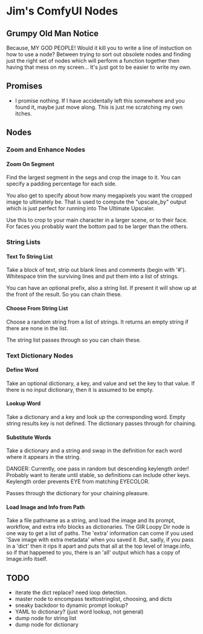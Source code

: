 # Jim's ComfyUI Nodes

## Grumpy Old Man Notice

Because, MY GOD PEOPLE! Would it kill you to write a line of instuction
on how to use a node? Between trying to sort out obsolete nodes and finding
just the right set of nodes which will perform a function together then
having that mess on my screen... It's just got to be easier to write my own.

## Promises

- I promise nothing. If I have accidentally left this somewhere and you
  found it, maybe just move along. This is just me scratching my own itches.

## Nodes

### Zoom and Enhance Nodes

#### Zoom On Segment

Find the largest segment in the segs and crop the image to it. You can 
specify a padding percentage for each side.

You also get to specify about how many megapixels you want the cropped
image to ultimately be. That is used to compute the "upscale_by"
output which is just perfect for running into The Ultimate Upscaler.

Use this to crop to your main character in a larger scene, or to their
face.  For faces you probably want the bottom pad to be larger than
the others.

### String Lists

#### Text To String List

Take a block of text, strip out blank lines and comments (begin with
'#'). Whitespace trim the surviving lines and put them into a list of
strings. 

You can have an optional prefix, also a string list. If present it
will show up at the front of the result.  So you can chain these.

#### Choose From String List

Choose a random string from a list of strings. It returns an empty
string if there are none in the list.

The string list passes through so you can chain these.

### Text Dictionary Nodes

#### Define Word

Take an optional dictionary, a key, and value and set the key to that
value. If there is no input dictionary, then it is assumed to be
empty.

#### Lookup Word

Take a dictionary and a key and look up the corresponding word.  Empty
string results key is not defined.  The dictionary passes through for
chaining.

#### Substitute Words

Take a dictionary and a string and swap in the definition for each
word where it appears in the string.

DANGER: Currently, one pass in random but descending keylength order! Probably
want to iterate until stable, so definitions can include other keys.
Keylength order prevents EYE from matching EYECOLOR.

Passes through the dictionary for your chaining pleasure.

#### Load Image and Info from Path

Take a file pathname as a string, and load the image and its prompt,
workflow, and extra info blocks as dictionaries. The GIR Loopy Dir node
is one way to get a list of paths. The 'extra' information can come if
you used 'Save image with extra metadata' when you saved it. But, sadly, if
you pass in a 'dict' then it rips it apart and puts that all at the top
level of Image.info, so if that happened to you, there is an 'all' output
which has a copy of Image.info itself.

## TODO

- iterate the dict replace? need loop detection.
- master node to encompass texttostringlist, choosing, and dicts
- sneaky backdoor to dynamic prompt lookup?
- YAML to dictionary? (just word lookup, not general)
- dump node for string list
- dump node for dictionary
